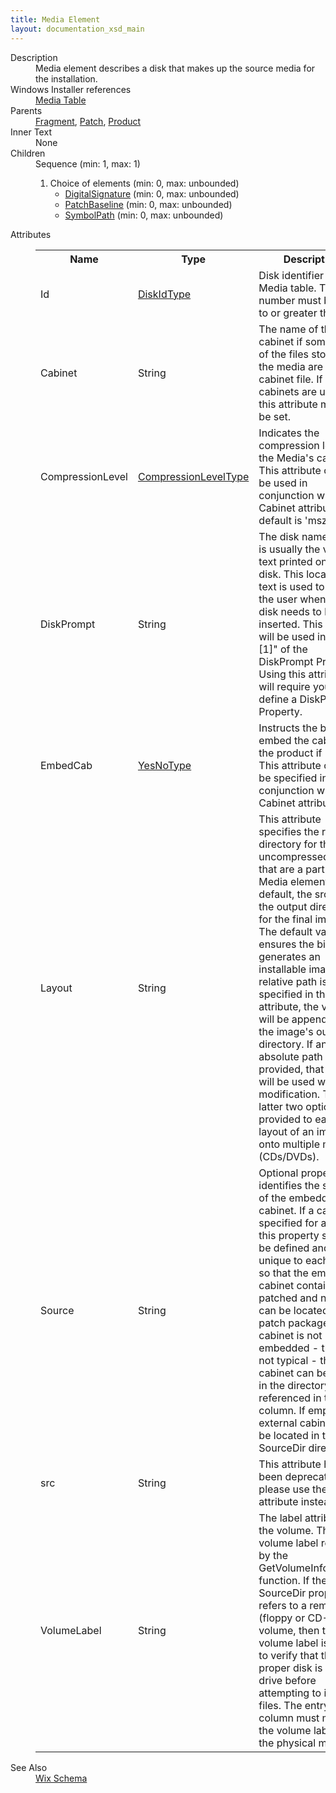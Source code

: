 ```yaml
---
title: Media Element
layout: documentation_xsd_main
---
```

<dl>
  <dt>Description</dt>
  <dd>Media element describes a disk that makes up the source media for the installation.</dd>
  <dt>Windows Installer references</dt>
  <dd>
    <a href="http://msdn.microsoft.com/library/aa369801.aspx" target="_blank">Media Table</a>
  </dd>
  <dt>Parents</dt>
  <dd>
    <a href="../fragment/">Fragment</a>, <a href="../patch/">Patch</a>, <a href="../product/">Product</a></dd>
  <dt>Inner Text</dt>
  <dd>None</dd>
  <dt>Children</dt>
  <dd>Sequence (min: 1, max: 1)<ol><li>Choice of elements (min: 0, max: unbounded)<ul><li><a href="../digitalsignature/">DigitalSignature</a> (min: 0, max: unbounded)</li><li><a href="../patchbaseline/">PatchBaseline</a> (min: 0, max: unbounded)</li><li><a href="../symbolpath/">SymbolPath</a> (min: 0, max: unbounded)</li></ul></li></ol></dd>
  <dt>Attributes</dt>
  <dd>
    <table cellspacing="0" cellpadding="0" class="schema">
      <tr>
        <th width="15%">Name</th>
        <th width="15%">Type</th>
        <th width="65%">Description</th>
        <th width="15%">Required</th>
      </tr>
      <tr>
        <td>Id</td>
        <td><a href="../simple_type_diskidtype/">DiskIdType</a></td>
        <td>Disk identifier for Media table. This number must be equal to or greater than 1.</td>
        <td>Yes</td>
      </tr>
      <tr>
        <td>Cabinet</td>
        <td>String</td>
        <td>The name of the cabinet if some or all of the files stored on the media are in a cabinet file.  If no cabinets are used, this attribute must not be set.</td>
        <td>&nbsp;</td>
      </tr>
      <tr>
        <td>CompressionLevel</td>
        <td><a href="../simple_type_compressionleveltype/">CompressionLevelType</a></td>
        <td>                         Indicates the compression level for the Media's cabinet.  This attribute can                         only be used in conjunction with the Cabinet attribute.  The default is 'mszip'.                     </td>
        <td>&nbsp;</td>
      </tr>
      <tr>
        <td>DiskPrompt</td>
        <td>String</td>
        <td>The disk name, which is usually the visible text printed on the disk. This localizable text is used to prompt the user when this disk needs to be inserted. This value will be used in the "[1]" of the DiskPrompt Property. Using this attribute will require you to define a DiskPrompt Property.</td>
        <td>&nbsp;</td>
      </tr>
      <tr>
        <td>EmbedCab</td>
        <td><a href="../simple_type_yesnotype/">YesNoType</a></td>
        <td>Instructs the binder to embed the cabinet in the product if 'yes'.  This attribute can only be specified in conjunction with the Cabinet attribute.</td>
        <td>&nbsp;</td>
      </tr>
      <tr>
        <td>Layout</td>
        <td>String</td>
        <td>                         This attribute specifies the root directory for the uncompressed files that                         are a part of this Media element.  By default, the src will be the output                         directory for the final image.  The default value ensures the binder generates                         an installable image.  If a relative path is specified in the src attribute,                         the value will be appended to the image's output directory.  If an absolute                         path is provided, that path will be used without modification.  The latter two                         options are provided to ease the layout of an image onto multiple medias (CDs/DVDs).                     </td>
        <td>&nbsp;</td>
      </tr>
      <tr>
        <td>Source</td>
        <td>String</td>
        <td>                         Optional property that identifies the source of the embedded cabinet.                         If a cabinet is specified for a patch, this property should be defined                         and unique to each patch so that the embedded cabinet containing patched                         and new files can be located in the patch package. If the cabinet is not                         embedded - this is not typical - the cabinet can be found in the directory                         referenced in this column. If empty, the external cabinet must be located                         in the SourceDir directory.                     </td>
        <td>&nbsp;</td>
      </tr>
      <tr>
        <td>src</td>
        <td>String</td>
        <td>This attribute has been deprecated; please use the Layout attribute instead.</td>
        <td>&nbsp;</td>
      </tr>
      <tr>
        <td>VolumeLabel</td>
        <td>String</td>
        <td>                         The label attributed to the volume. This is the volume label returned                         by the GetVolumeInformation function. If the SourceDir property refers                         to a removable (floppy or CD-ROM) volume, then this volume label is                         used to verify that the proper disk is in the drive before attempting                         to install files. The entry in this column must match the volume label                         of the physical media.                     </td>
        <td>&nbsp;</td>
      </tr>
    </table>
  </dd>
  <dt>See Also</dt>
  <dd>
    <a href="../wix">Wix Schema</a>
  </dd>
</dl>
